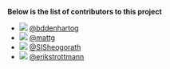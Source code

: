 **Below is the list of contributors to this project**
- ![](https://avatars3.githubusercontent.com/u/3893293?v=3&s=88)   [@bddenhartog](https://github.com/bddenhartog)  
- ![](https://avatars1.githubusercontent.com/u/9063128?v=3&s=60)   [@mattg](https://github.com/mattgd)
- ![](https://avatars2.githubusercontent.com/u/8719867?v=3&s=60)   [@SISheogorath](https://github.com/SISheogorath)
- ![](https://avatars0.githubusercontent.com/u/2874864?v=3&s=60)   [@erikstrottmann](https://github.com/erikstrottmann)

